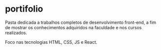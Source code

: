 # portifolio
Pasta dedicada a trabalhos completos de desenvolvimento front-end, a fim de mostrar os conhecimentos adquiridos 
na faculdade e nos cursos realizados.

Foco nas tecnologias HTML, CSS, JS e React.
